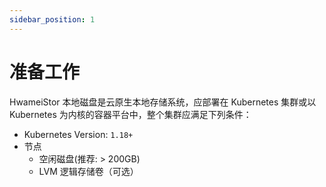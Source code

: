 ```yaml
---
sidebar_position: 1
---
```


# 准备工作

HwameiStor 本地磁盘是云原生本地存储系统，应部署在 Kubernetes 集群或以 Kubernetes 为内核的容器平台中，整个集群应满足下列条件：

- Kubernetes Version: `1.18+`
- 节点
  - 空闲磁盘(推荐: > 200GB)
  - LVM 逻辑存储卷（可选）
